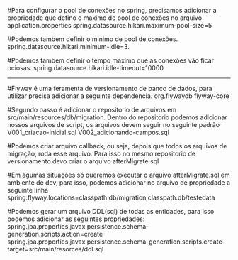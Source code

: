 #Para configurar o pool de conexões no spring, precisamos adicionar a propriedade que defino o maximo de pool de 
conexões no arquivo application.properties
spring.datasource.hikari.maximum-pool-size=5

#Podemos tambem definir o minimo de pool de conexões.
spring.datasource.hikari.minimum-idle=3.

#Podemos tambem definir o tempo maximo que as conexões vão ficar ociosas.
spring.datasource.hikari.idle-timeout=10000

--------------------------
#Flyway é uma feramenta de versionamento de banco de dados, para utilizar precisa adicionar a seguinte
dependencia.
<dependency>
	<groupId>org.flywaydb</groupId>
	<artifactId>flyway-core</artifactId>
</dependency>

#Segundo passo é adicionar o repositorio de arquivos em src/main/resources/db/migration.
Dentro do repositorio podemos adicionar nossos arquivos de script, os arquivos devem seguir no seguinte padrão 
V001_criacao-inicial.sql
V002_adicionando-campos.sql

#Podemos criar arquivo callback, ou seja, depois que todos os arquivos de migração, roda esse arquivo.
Para isso no mesmo repositorio de versionamento devo criar o arquivo afterMigrate.sql

#Em agumas situações só queremos executar o arquivo afterMigrate.sql em ambiente de dev, para isso, podemos adicionar no
arquivo de propriedade a seguinte linha
spring.flyway.locations=classpath:db/migration,classpath:db/testedata



#Podemos gerar um arquivo DDL(sql) de todas as entidades, para isso podemos adicionar as seguintes propriedades:
spring.jpa.properties.javax.persistence.schema-generation.scripts.action=create
spring.jpa.properties.javax.persistence.schema-generation.scripts.create-target=src/main/resorces/ddl.sql
